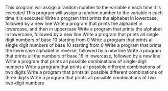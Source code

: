 This program will assign a random number to the variable n each time it is executed
This program will assign a random number to the variable n each time it is executed
Write a program that prints the alphabet in lowercase, followed by a new line
Write a program that prints the alphabet in lowercase, and then in uppercase
Write a program that prints the alphabet in lowercase, followed by a new line
Write a program that prints all single digit numbers of base 10 starting from 0
Write a program that prints all single digit numbers of base 10 starting from 0
Write a program that prints the lowercase alphabet in reverse, followed by a new line
Write a program that prints all the numbers of base 16 in lowercase, followed by a new line
Write a program that prints all possible combinations of single-digit numbers
Write a program that prints all possible different combinations of two digits
Write a program that prints all possible different combinations of three digits
Write a program that prints all possible combinations of two two-digit numbers
